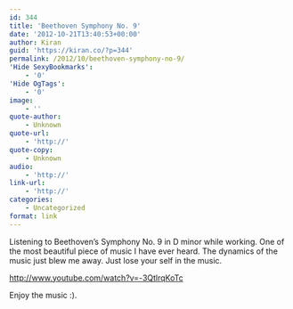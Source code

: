 ```yaml
---
id: 344
title: 'Beethoven Symphony No. 9'
date: '2012-10-21T13:40:53+00:00'
author: Kiran
guid: 'https://kiran.co/?p=344'
permalink: /2012/10/beethoven-symphony-no-9/
'Hide SexyBookmarks':
    - '0'
'Hide OgTags':
    - '0'
image:
    - ''
quote-author:
    - Unknown
quote-url:
    - 'http://'
quote-copy:
    - Unknown
audio:
    - 'http://'
link-url:
    - 'http://'
categories:
    - Uncategorized
format: link
---
```


Listening to Beethoven’s Symphony No. 9 in D minor while working. One of the most beautiful piece of music I have ever heard. The dynamics of the music just blew me away. Just lose your self in the music.

<http://www.youtube.com/watch?v=-3QtlrqKoTc>

Enjoy the music :).